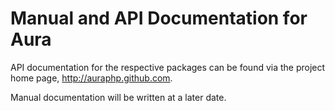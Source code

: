 Manual and API Documentation for Aura
=====================================

API documentation for the respective packages can be found via the project
home page, <http://auraphp.github.com>.

Manual documentation will be written at a later date.

